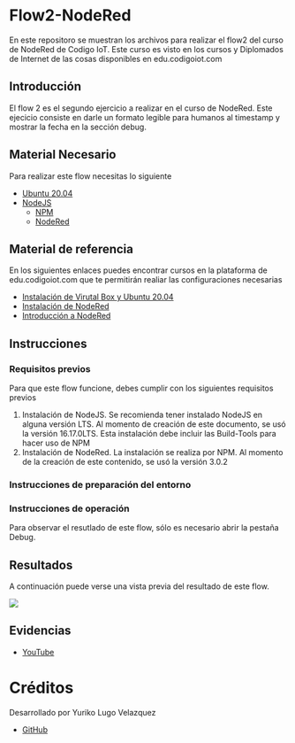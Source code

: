 
# Flow2-NodeRed
En este repositoro se muestran los archivos para realizar el flow2 del curso de NodeRed de Codigo IoT. Este curso es visto en los cursos y Diplomados de Internet de las cosas disponibles en edu.codigoiot.com

## Introducción

El flow 2 es el segundo ejercicio a realizar en el curso de NodeRed. Este ejecicio consiste en darle un formato legible para humanos al timestamp y mostrar la fecha en la sección debug.

## Material Necesario

Para realizar este flow necesitas lo siguiente

- [Ubuntu 20.04](https://releases.ubuntu.com/20.04/)
- [NodeJS](https://nodejs.org/es/)
    - [NPM](https://www.npmjs.com/)
    - [NodeRed](https://nodered.org/docs/getting-started/local)

## Material de referencia

En los siguientes enlaces puedes encontrar cursos en la plataforma de edu.codigoiot.com que te permitirán realiar las configuraciones necesarias

- [Instalación de Virutal Box y Ubuntu 20.04](https://edu.codigoiot.com/course/view.php?id=812)
- [Instalación de NodeRed](https://edu.codigoiot.com/course/view.php?id=817)
- [Introducción a NodeRed](https://edu.codigoiot.com/course/view.php?id=278)

## Instrucciones

### Requisitos previos

Para que este flow funcione, debes cumplir con los siguientes requisitos previos
1. Instalación de NodeJS. Se recomienda tener instalado NodeJS en alguna versión LTS. Al momento de creación de este documento, se usó la versión 16.17.0LTS. Esta instalación debe incluir las Build-Tools para hacer uso de NPM
2. Instalación de NodeRed. La instalación se realiza por NPM. Al momento de la creación de este contenido, se usó la versión 3.0.2

### Instrucciones de preparación del entorno

### Instrucciones de operación

Para observar el resutlado de este flow, sólo es necesario abrir la pestaña Debug.

## Resultados

A continuación puede verse una vista previa del resultado de este flow.

![](https://github.com/Yurikolugo/flow2-NodeRed/blob/main/flow2.png)

## Evidencias

- [YouTube](https://youtu.be/PPmhZ2dCUTo)

# Créditos

Desarrollado por Yuriko Lugo Velazquez
- [GitHub](https://github.com/Yurikolugo)

